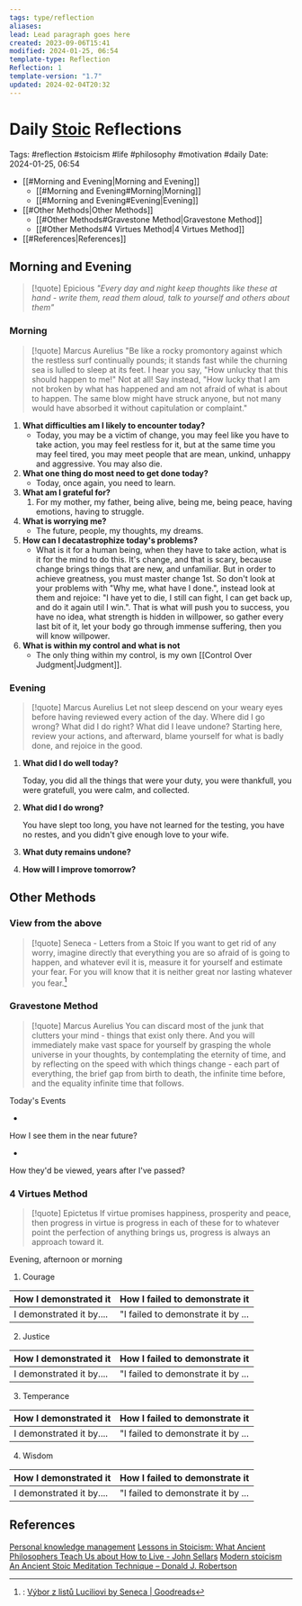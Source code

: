 ```yaml
---
tags: type/reflection
aliases: 
lead: Lead paragraph goes here
created: 2023-09-06T15:41
modified: 2024-01-25, 06:54
template-type: Reflection
Reflection: 1
template-version: "1.7"
updated: 2024-02-04T20:32
---
```

# Daily [Stoic](../SLIP-BOX/Stoicism.md) Reflections

Tags:  #reflection #stoicism #life #philosophy #motivation #daily 
Date: 2024-01-25, 06:54

- [[#Morning and Evening|Morning and Evening]]
	- [[#Morning and Evening#Morning|Morning]]
	- [[#Morning and Evening#Evening|Evening]]
- [[#Other Methods|Other Methods]]
	- [[#Other Methods#Gravestone Method|Gravestone Method]]
	- [[#Other Methods#4 Virtues Method|4 Virtues Method]]
- [[#References|References]]


## Morning and Evening

> [!quote] Epicious 
> _"Every day and night keep thoughts like these at hand - write them, read them aloud, talk to yourself and others about them"_

### Morning

> [!quote] Marcus Aurelius
> "Be like a rocky promontory against which the restless surf continually pounds; it stands fast while the churning sea is lulled to sleep at its feet. I hear you say, "How unlucky that this should happen to me!" Not at all! Say instead, "How lucky that I am not broken by what has happened and am not afraid of what is about to happen. The same blow might have struck anyone, but not many would have absorbed it without capitulation or complaint."

1. **What difficulties am I likely to encounter today?**
	- Today, you may be a victim of change, you may feel like you have to take action, you may feel restless for it, but at the same time you may feel tired, you may meet people that are mean, unkind, unhappy and aggressive. You may also die.
2. **What one thing do most need to get done today?**
	- Today, once again, you need to learn.
1. **What am I grateful for?**
	1. For my mother, my father, being alive, being me, being peace, having emotions, having to struggle. 
2. **What is worrying me?**
	- The future, people, my thoughts, my dreams.
3. **How can I decatastrophize today's problems?**
	- What is it for a human being, when they have to take action, what is it for the mind to do this. It's change, and that is scary, because change brings things that are new, and unfamiliar. But in order to achieve greatness, you must master change 1st. So don't look at your problems with "Why me, what have I done.", instead look at them and rejoice: "I have yet to die, I still can fight, I can get back up, and do it again util I win.". That is what will push you to success, you have no idea, what strength is hidden in willpower, so gather every last bit of it, let your body go through immense suffering, then you will know willpower. 
4. **What is within my control and what is not**
	- The only thing within my control, is my own [[Control Over Judgment|Judgment]].

### Evening

> [!quote] Marcus Aurelius
> Let not sleep descend on your weary eyes before having reviewed every action of the day. Where did I go wrong? What did I do right? What did I leave undone? Starting here, review your actions, and afterward, blame yourself for what is badly done, and rejoice in the good.

1. **What did I do well today?**

	Today, you did all the things that were your duty, you were thankfull, you were gratefull, you were calm, and collected. 

3. **What did I do wrong?**

	You have slept too long, you have not learned for the testing, you have no restes, and you didn't give enough love to your wife. 

5. **What duty remains undone?**

6. **How will I improve tomorrow?**

## Other Methods

### View from the above

> [!quote] Seneca - Letters from a Stoic
If you want to get rid of any worry, imagine directly that 
everything you are so afraid of is going to happen, and 
whatever evil it is, measure it for yourself and estimate your fear. For you will know that it is neither great nor lasting 
whatever you fear.[^Seneca]

### Gravestone Method

> [!quote] Marcus Aurelius
> You can discard most of the junk that clutters your mind - things that exist only there. And you will immediately make vast space for yourself by grasping the whole universe in your thoughts, by contemplating the eternity of time, and by reflecting on the speed with which things change - each part of everything, the brief gap from birth to death, the infinite time before, and the equality infinite time that follows. 

Today's Events 

-

How I see them in the near future? 

-

How they'd be viewed, years after I've passed?

### 4 Virtues Method

> [!quote] Epictetus 
> If virtue promises happiness, prosperity and peace, then progress in virtue is progress in each of these for to whatever point the perfection of anything brings us, progress is always an approach toward it.

Evening, afternoon or morning

1. Courage 

| How I demonstrated it  | How I failed to demonstrate it |
| ------------------- | ---------------- |
| I demonstrated it by....                 | "I failed to demonstrate it by ...              |

2. Justice

| How I demonstrated it  | How I failed to demonstrate it |
| ------------------- | ---------------- |
| I demonstrated it by....                 | "I failed to demonstrate it by ...             

3. Temperance

| How I demonstrated it  | How I failed to demonstrate it |
| ------------------- | ---------------- |
| I demonstrated it by....                 | "I failed to demonstrate it by ...             

4. Wisdom

| How I demonstrated it  | How I failed to demonstrate it |
| ------------------- | ---------------- |
| I demonstrated it by....                 | "I failed to demonstrate it by ...             

## References

[Personal knowledge management](Personal%20knowledge%20management.md)
[Lessons in Stoicism: What Ancient Philosophers Teach Us about How to Live - John Sellars](https://books.google.cz/books/about/Lessons_in_Stoicism.html?id=ky84zQEACAAJ&redir_esc=y)
[Modern stoicism](https://modernstoicism.com/)
[An Ancient Stoic Meditation Technique – Donald J. Robertson](https://donaldrobertson.name/2017/03/22/an-ancient-stoic-meditation-technique/)

[^Seneca]:: [Výbor z listů Luciliovi by Seneca | Goodreads](https://www.goodreads.com/book/show/23340595-v-bor-z-list-luciliovi) 



